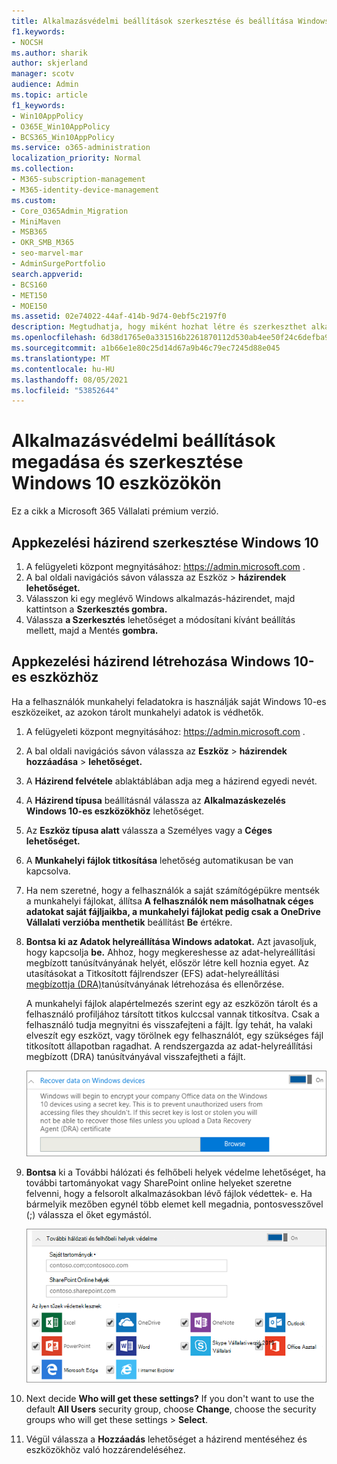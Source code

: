```yaml
---
title: Alkalmazásvédelmi beállítások szerkesztése és beállítása Windows 10 eszközökön
f1.keywords:
- NOCSH
ms.author: sharik
author: skjerland
manager: scotv
audience: Admin
ms.topic: article
f1_keywords:
- Win10AppPolicy
- O365E_Win10AppPolicy
- BCS365_Win10AppPolicy
ms.service: o365-administration
localization_priority: Normal
ms.collection:
- M365-subscription-management
- M365-identity-device-management
ms.custom:
- Core_O365Admin_Migration
- MiniMaven
- MSB365
- OKR_SMB_M365
- seo-marvel-mar
- AdminSurgePortfolio
search.appverid:
- BCS160
- MET150
- MOE150
ms.assetid: 02e74022-44af-414b-9d74-0ebf5c2197f0
description: Megtudhatja, hogy miként hozhat létre és szerkeszthet alkalmazáskezelési házirendeket, és hogyan védheti meg a munkahelyi fájlokat a felhasználók személyes Windows 10 eszközein.
ms.openlocfilehash: 6d38d1765e0a331516b2261870112d530ab4ee50f24c6defba95964ea4d9dcfa
ms.sourcegitcommit: a1b66e1e80c25d14d67a9b46c79ec7245d88e045
ms.translationtype: MT
ms.contentlocale: hu-HU
ms.lasthandoff: 08/05/2021
ms.locfileid: "53852644"
---
```

# <a name="set-or-edit-application-protection-settings-for-windows-10-devices"></a>Alkalmazásvédelmi beállítások megadása és szerkesztése Windows 10 eszközökön

Ez a cikk a Microsoft 365 Vállalati prémium verzió.

## <a name="edit-an-app-management-policy-for-windows-10"></a>Appkezelési házirend szerkesztése Windows 10

1. A felügyeleti központ megnyitásához: <a href="https://go.microsoft.com/fwlink/p/?linkid=837890" target="_blank">https://admin.microsoft.com</a> .     
2. A bal oldali  navigációs sávon válassza az Eszköz \> **házirendek lehetőséget.**
1. Válasszon ki egy meglévő Windows alkalmazás-házirendet, majd kattintson a **Szerkesztés gombra.**
1. Válassza **a Szerkesztés** lehetőséget a módosítani kívánt beállítás mellett, majd a Mentés **gombra.**

## <a name="create-an-app-management-policy-for-windows-10"></a>Appkezelési házirend létrehozása Windows 10-es eszközhöz

Ha a felhasználók munkahelyi feladatokra is használják saját Windows 10-es eszközeiket, az azokon tárolt munkahelyi adatok is védhetők.
  
1. A felügyeleti központ megnyitásához: <a href="https://go.microsoft.com/fwlink/p/?linkid=837890" target="_blank">https://admin.microsoft.com</a> . 
2. A bal oldali navigációs sávon válassza az **Eszköz** \> **házirendek hozzáadása** \> **lehetőséget.**
3. A **Házirend felvétele** ablaktáblában adja meg a házirend egyedi nevét. 
4. A **Házirend típusa** beállításnál válassza az **Alkalmazáskezelés Windows 10-es eszközökhöz** lehetőséget.
5. Az **Eszköz típusa alatt** válassza a Személyes vagy a **Céges** **lehetőséget.**
6. A **Munkahelyi fájlok titkosítása** lehetőség automatikusan be van kapcsolva. 
7. Ha nem szeretné, hogy a felhasználók a saját számítógépükre mentsék a munkahelyi fájlokat, állítsa **A felhasználók nem másolhatnak céges adatokat saját fájljaikba, a munkahelyi fájlokat pedig csak a OneDrive Vállalati verzióba menthetik** beállítást **Be** értékre. 
9. **Bontsa ki az Adatok helyreállítása Windows adatokat.** Azt javasoljuk, hogy kapcsolja **be.**
    Ahhoz, hogy megkereshesse az adat-helyreállítási megbízott tanúsítványának helyét, először létre kell hoznia egyet. Az utasításokat a Titkosított fájlrendszer (EFS) adat-helyreállítási [megbízottja (DRA)](/windows/security/information-protection/windows-information-protection/create-and-verify-an-efs-dra-certificate)tanúsítványának létrehozása és ellenőrzése.
    
    A munkahelyi fájlok alapértelmezés szerint egy az eszközön tárolt és a felhasználó profiljához társított titkos kulccsal vannak titkosítva. Csak a felhasználó tudja megnyitni és visszafejteni a fájlt. Így tehát, ha valaki elveszít egy eszközt, vagy törölnek egy felhasználót, egy szükséges fájl titkosított állapotban ragadhat. A rendszergazda az adat-helyreállítási megbízott (DRA) tanúsítványával visszafejtheti a fájlt.
    
    ![Browse to Data Recovery Agent certificate.](../media/7d7d664f-b72f-4293-a3e7-d0fa7371366c.png)
  
10. **Bontsa** ki a További hálózati és felhőbeli helyek védelme lehetőséget, ha további tartományokat vagy SharePoint online helyeket szeretne felvenni, hogy a felsorolt alkalmazásokban lévő fájlok védettek- e. Ha bármelyik mezőben egynél több elemet kell megadnia, pontosvesszővel (;) válassza el őket egymástól.
    
    ![Expand Protect additional network and cloud locations, and enter domains or SharePoint Online sites you own.](../media/7afaa0c7-ba53-456d-8c61-312c45e09625.png)
  
11. Next decide **Who will get these settings?** If you don't want to use the default **All Users** security group, choose **Change**, choose the security groups who will get these settings \> **Select**.
12. Végül válassza a **Hozzáadás** lehetőséget a házirend mentéséhez és eszközökhöz való hozzárendeléséhez.